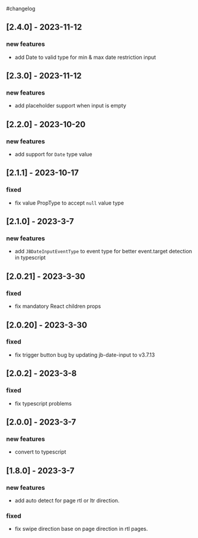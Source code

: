 #changelog
## [2.4.0] - 2023-11-12
### new features
- add Date to valid type for min & max date restriction input
## [2.3.0] - 2023-11-12
### new features
- add placeholder support when input is empty
## [2.2.0] - 2023-10-20
### new features
- add support for `Date` type value
## [2.1.1] - 2023-10-17
### fixed
- fix value PropType to accept `null` value type
## [2.1.0] - 2023-3-7
### new features
- add `JBDateInputEventType` to event type for better event.target detection in typescript
## [2.0.21] - 2023-3-30
### fixed
- fix mandatory React children props
## [2.0.20] - 2023-3-30
### fixed
- fix trigger button bug by updating jb-date-input to v3.7.13
## [2.0.2] - 2023-3-8
### fixed
- fix typescript problems
## [2.0.0] - 2023-3-7
### new features
- convert to typescript
## [1.8.0] - 2023-3-7
### new features
- add auto detect for page rtl or ltr direction.
### fixed
- fix swipe direction base on page direction in rtl pages.

